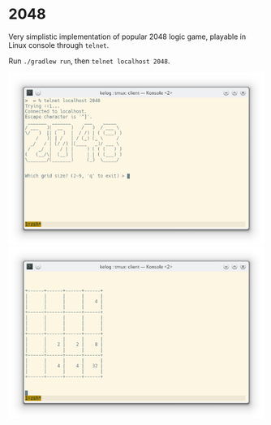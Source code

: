 # 2048

Very simplistic implementation of popular 2048 logic game, playable in Linux console through `telnet`.

Run `./gradlew run`, then `telnet localhost 2048`.

![Screenshot 1](screenshots/1.png)
![Screenshot 2](screenshots/2.png)

